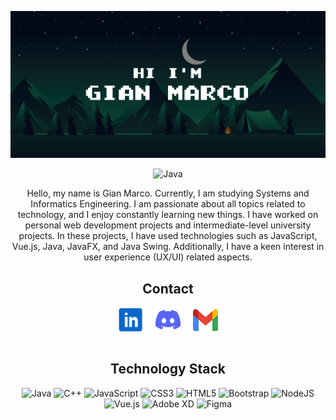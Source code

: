 ![banner](HiBanner.svg)

<div align="center">
    <img src="https://img.shields.io/badge/badges-awesome-green.svg" alt="Java">
    <p>Hello, my name is Gian Marco. Currently, I am studying Systems and Informatics Engineering. I am passionate about all topics related to technology, and I enjoy constantly learning new things. I have worked on personal web development projects and intermediate-level university projects. In these projects, I have used technologies such as JavaScript, Vue.js, Java, JavaFX, and Java Swing. Additionally, I have a keen interest in user experience (UX/UI) related aspects.</p>
</div>

<h2 align="center">Contact</h2>
<div align="center">
<a href="https://www.linkedin.com/in/gian-marco-mora-tami-66233b20a/" target="blank" title="Gian Marco Mora Tami"><img align="center" src="inIcon.svg" alt="" height="40" width="40" /></a>
&nbsp;&nbsp;&nbsp;
<a href="https://discord.com/users/Gian%20Marco#1137" target="blank" title="Gian Marco#1137"><img align="center" src="discordIcon.svg" alt="" height="40" width="40" /></a>
&nbsp;&nbsp;&nbsp;
<a href="mailto:moragian6@gmail.com" target="blank" title="moragian6@gmail.com"><img align="center" src="gmailIcon.svg" alt="" height="35" width="40"/></a>
<br>
<br>
</div>

<h2 align="center">Technology Stack</h2>
<div align="center">
  <img src="https://img.shields.io/badge/java-%23ED8B00.svg?style=for-the-badge&logo=openjdk&logoColor=white" alt="Java">
  <img src="https://img.shields.io/badge/c++-%2300599C.svg?style=for-the-badge&logo=c%2B%2B&logoColor=white" alt="C++">
  <img src="https://img.shields.io/badge/javascript-%23323330.svg?style=for-the-badge&logo=javascript&logoColor=%23F7DF1E" alt="JavaScript">
  <img src="https://img.shields.io/badge/css3-%231572B6.svg?style=for-the-badge&logo=css3&logoColor=white" alt="CSS3">
  <img src="https://img.shields.io/badge/html5-%23E34F26.svg?style=for-the-badge&logo=html5&logoColor=white" alt="HTML5">
  <img src="https://img.shields.io/badge/bootstrap-%23563D7C.svg?style=for-the-badge&logo=bootstrap&logoColor=white" alt="Bootstrap">
  <img src="https://img.shields.io/badge/node.js-6DA55F?style=for-the-badge&logo=node.js&logoColor=white" alt="NodeJS">
  <img src="https://img.shields.io/badge/vuejs-%2335495e.svg?style=for-the-badge&logo=vuedotjs&logoColor=%234FC08D" alt="Vue.js">
  <img src="https://img.shields.io/badge/Adobe%20XD-470137?style=for-the-badge&logo=Adobe%20XD&logoColor=#FF61F6" alt="Adobe XD">
  <img src="https://img.shields.io/badge/figma-%23F24E1E.svg?style=for-the-badge&logo=figma&logoColor=white" alt="Figma">
</div>
